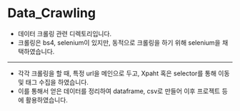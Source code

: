 # Data_Crawling

- 데이터 크롤링 관련 디렉토리입니다.
- 크롤링은 bs4, selenium이 있지만, 동적으로 크롤링을 하기 위해 selenium을 채택하였습니다.

___
- 각각 크롤링을 할 때, 특정 url을 메인으로 두고, Xpaht 혹은 selector를 통해 이동 및 태그 수집을 하였습니다.
- 이를 통해서 얻은 데이터를 정리하여 dataframe, csv로 만들어 이후 프로젝트 등에 활용하였습니다.
